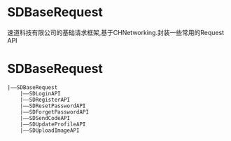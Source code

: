 # SDBaseRequest
速道科技有限公司的基础请求框架,基于CHNetworking.封装一些常用的Request API
# SDBaseRequest
    |——SDBaseRequest
        |——SDLoginAPI
        |——SDRegisterAPI
        |——SDResetPasswordAPI
        |——SDForgetPasswordAPI
        |——SDSendCodeAPI
        |——SDUpdateProfileAPI
        |——SDUploadImageAPI
        
